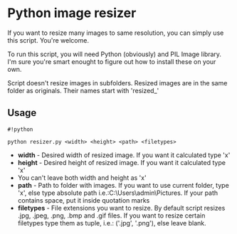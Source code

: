 # Python image resizer #

If you want to resize many images to same resolution, you can simply use this script. You're welcome.

To run this script, you will need Python (obviously) and PIL Image library. I'm sure you're smart enought to figure out how to install these on your own.

Script doesn't resize images in subfolders. 
Resized images are in the same folder as originals. Their names start with 'resized_'

## Usage ##

```
#!python

python resizer.py <width> <height> <path> <filetypes>
```

* **width** - Desired width of resized image. If you want it calculated type 'x'
* **height** - Desired height of resized image. If you want it calculated type 'x'
* You can't leave both width and height as 'x'
* **path** - Path to folder with images. If you want to use current folder, type 'x', else type absolute path i.e.:C:\Users\admin\Pictures. If your path contains space, put it inside quotation marks
* **filetypes** - File extensions you want to resize. By default script resizes .jpg, .jpeg, .png, .bmp and .gif files. If you want to resize certain filetypes type them as tuple, i.e.: ('.jpg', '.png'), else leave blank.